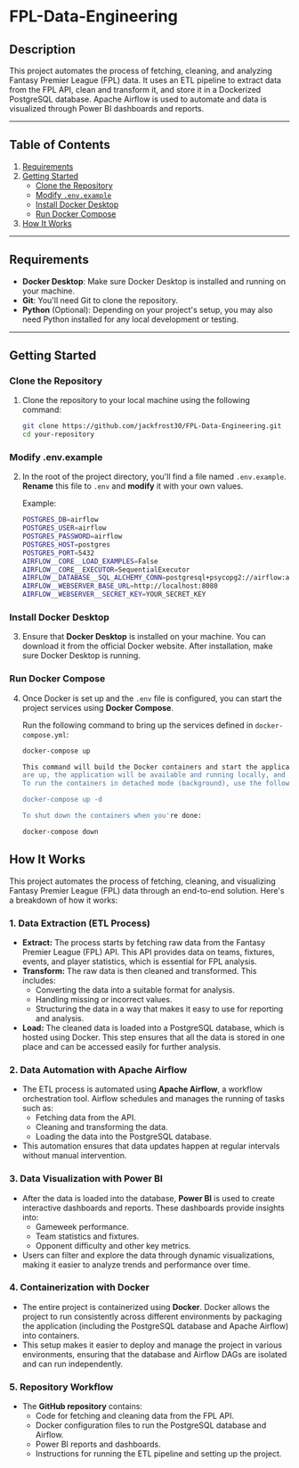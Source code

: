 # FPL-Data-Engineering

## Description
This project automates the process of fetching, cleaning, and analyzing Fantasy Premier League (FPL) data. It uses an ETL pipeline to extract data from the FPL API, clean and transform it, and store it in a Dockerized PostgreSQL database. Apache Airflow is used to automate and data is visualized through Power BI dashboards and reports.

---

## Table of Contents
1. [Requirements](#requirements)
2. [Getting Started](#getting-started)
    - [Clone the Repository](#clone-the-repository)
    - [Modify `.env.example`](#modify-env-example)
    - [Install Docker Desktop](#install-docker-desktop)
    - [Run Docker Compose](#run-docker-compose)
3. [How It Works](#how-it-works)

---

## Requirements
- **Docker Desktop**: Make sure Docker Desktop is installed and running on your machine.
- **Git**: You'll need Git to clone the repository.
- **Python** (Optional): Depending on your project's setup, you may also need Python installed for any local development or testing.
  
---

## Getting Started

### Clone the Repository
1. Clone the repository to your local machine using the following command:
   ```bash
   git clone https://github.com/jackfrost30/FPL-Data-Engineering.git
   cd your-repository

### Modify .env.example
2. In the root of the project directory, you'll find a file named `.env.example`. **Rename** this file to `.env` and **modify** it with your own values.

   Example:
   ```bash
   POSTGRES_DB=airflow
   POSTGRES_USER=airflow
   POSTGRES_PASSWORD=airflow
   POSTGRES_HOST=postgres
   POSTGRES_PORT=5432
   AIRFLOW__CORE__LOAD_EXAMPLES=False
   AIRFLOW__CORE__EXECUTOR=SequentialExecutor
   AIRFLOW__DATABASE__SQL_ALCHEMY_CONN=postgresql+psycopg2://airflow:airflow@postgres:5432/airflow
   AIRFLOW__WEBSERVER_BASE_URL=http://localhost:8080
   AIRFLOW__WEBSERVER__SECRET_KEY=YOUR_SECRET_KEY

### Install Docker Desktop
3. Ensure that **Docker Desktop** is installed on your machine. You can download it from the official Docker website. After installation, make sure Docker Desktop is running.


### Run Docker Compose
4. Once Docker is set up and the `.env` file is configured, you can start the project services using **Docker Compose**.

   Run the following command to bring up the services defined in `docker-compose.yml`:

   ```bash
   docker-compose up

   This command will build the Docker containers and start the application. If this is the first time you're running it, Docker may need to pull the required images, which could take a few minutes. Once the containers 
   are up, the application will be available and running locally, and you can access it through the designated ports specified in the docker-compose.yml.
   To run the containers in detached mode (background), use the following command:

   docker-compose up -d

   To shut down the containers when you're done:

   docker-compose down


## How It Works
This project automates the process of fetching, cleaning, and visualizing Fantasy Premier League (FPL) data through an end-to-end solution. Here's a breakdown of how it works:

### 1. **Data Extraction (ETL Process)**
   - **Extract:**  The process starts by fetching raw data from the Fantasy Premier League (FPL) API. This API provides data on teams, fixtures, events, and player statistics, which is essential for FPL analysis.
   - **Transform:** The raw data is then cleaned and transformed. This includes:
     - Converting the data into a suitable format for analysis.
     - Handling missing or incorrect values.
     - Structuring the data in a way that makes it easy to use for reporting and analysis.
   - **Load:** The cleaned data is loaded into a PostgreSQL database, which is hosted using Docker. This step ensures that all the data is stored in one place and can be accessed easily for further analysis.
     
### 2. **Data Automation with Apache Airflow**
   - The ETL process is automated using **Apache Airflow**, a workflow orchestration tool. Airflow schedules and manages the running of tasks such as:
     - Fetching data from the API.
     - Cleaning and transforming the data.
     - Loading the data into the PostgreSQL database.
   - This automation ensures that data updates happen at regular intervals without manual intervention.

### 3. **Data Visualization with Power BI**
   - After the data is loaded into the database, **Power BI** is used to create interactive dashboards and reports. These dashboards provide insights into:
     - Gameweek performance.
     - Team statistics and fixtures.
     - Opponent difficulty and other key metrics.
   - Users can filter and explore the data through dynamic visualizations, making it easier to analyze trends and performance over time.

### 4. **Containerization with Docker**
   - The entire project is containerized using **Docker**. Docker allows the project to run consistently across different environments by packaging the application (including the PostgreSQL database and Apache Airflow) 
     into containers.
   - This setup makes it easier to deploy and manage the project in various environments, ensuring that the database and Airflow DAGs are isolated and can run independently.

### 5. **Repository Workflow**
   - The **GitHub repository** contains:
     - Code for fetching and cleaning data from the FPL API.
     - Docker configuration files to run the PostgreSQL database and Airflow.
     - Power BI reports and dashboards.
     - Instructions for running the ETL pipeline and setting up the project.

